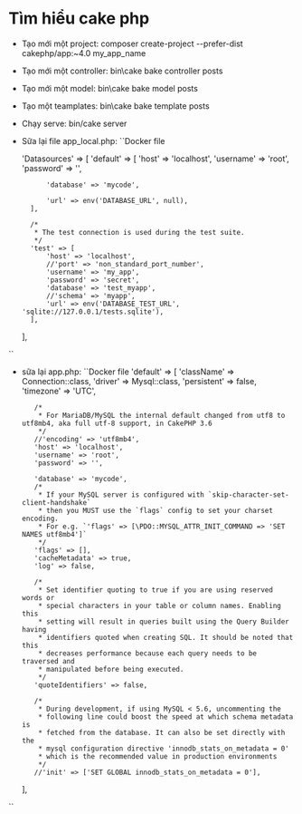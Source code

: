 # Tìm hiểu cake php
- Tạo mới một project: composer create-project --prefer-dist cakephp/app:~4.0 my_app_name
- Tạo mới một controller: bin\cake bake controller posts
- Tạo mới một model: bin\cake bake model posts  
- Tạo một teamplates: bin\cake bake template posts 
- Chạy serve: bin/cake server
- Sữa lại file app_local.php:
``Docker file

    'Datasources' => [
        'default' => [
            'host' => 'localhost',
            'username' => 'root',
            'password' => '',

            'database' => 'mycode',

            'url' => env('DATABASE_URL', null),
        ],

        /*
         * The test connection is used during the test suite.
         */
        'test' => [
            'host' => 'localhost',
            //'port' => 'non_standard_port_number',
            'username' => 'my_app',
            'password' => 'secret',
            'database' => 'test_myapp',
            //'schema' => 'myapp',
            'url' => env('DATABASE_TEST_URL', 'sqlite://127.0.0.1/tests.sqlite'),
        ],
    ],


``
-    sữa lại app.php:
``Docker file
  'default' => [
            'className' => Connection::class,
            'driver' => Mysql::class,
            'persistent' => false,
            'timezone' => 'UTC',

            /*
             * For MariaDB/MySQL the internal default changed from utf8 to utf8mb4, aka full utf-8 support, in CakePHP 3.6
             */
            //'encoding' => 'utf8mb4',
            'host' => 'localhost',
            'username' => 'root',
            'password' => '',

            'database' => 'mycode',
            /*
             * If your MySQL server is configured with `skip-character-set-client-handshake`
             * then you MUST use the `flags` config to set your charset encoding.
             * For e.g. `'flags' => [\PDO::MYSQL_ATTR_INIT_COMMAND => 'SET NAMES utf8mb4']`
             */
            'flags' => [],
            'cacheMetadata' => true,
            'log' => false,

            /*
             * Set identifier quoting to true if you are using reserved words or
             * special characters in your table or column names. Enabling this
             * setting will result in queries built using the Query Builder having
             * identifiers quoted when creating SQL. It should be noted that this
             * decreases performance because each query needs to be traversed and
             * manipulated before being executed.
             */
            'quoteIdentifiers' => false,

            /*
             * During development, if using MySQL < 5.6, uncommenting the
             * following line could boost the speed at which schema metadata is
             * fetched from the database. It can also be set directly with the
             * mysql configuration directive 'innodb_stats_on_metadata = 0'
             * which is the recommended value in production environments
             */
            //'init' => ['SET GLOBAL innodb_stats_on_metadata = 0'],
        ],

``
